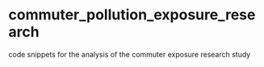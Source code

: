 # commuter_pollution_exposure_research
code snippets for the analysis of the commuter exposure research study
